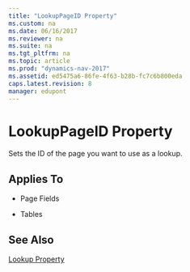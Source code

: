 ```yaml
---
title: "LookupPageID Property"
ms.custom: na
ms.date: 06/16/2017
ms.reviewer: na
ms.suite: na
ms.tgt_pltfrm: na
ms.topic: article
ms.prod: "dynamics-nav-2017"
ms.assetid: ed5475a6-86fe-4f63-b28b-fc7c6b800eda
caps.latest.revision: 8
manager: edupont
---
```

# LookupPageID Property
Sets the ID of the page you want to use as a lookup.  
  
## Applies To  
  
-   Page Fields  
  
-   Tables  
   
## See Also  
 [Lookup Property](devenv-lookup-property.md)